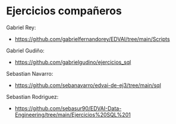 # Ejercicios compañeros

Gabriel Rey: 
- https://github.com/gabrielfernandorey/EDVAI/tree/main/Scripts

Gabriel Gudiño: 
- https://github.com/gabrielgudino/ejercicios_sql

Sebastian Navarro:
- https://github.com/sebanavarro/edvai-de-ej3/tree/main/sql

Sebastian Rodriguez:
- https://github.com/sebasur90/EDVAI-Data-Engineering/tree/main/Ejercicios%20SQL%201






